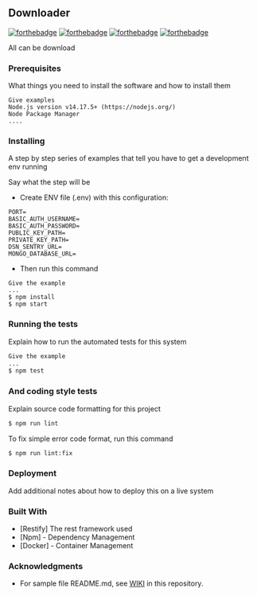 ## Downloader

[![forthebadge](https://forthebadge.com/images/badges/made-with-javascript.svg)](https://forthebadge.com) 
[![forthebadge](https://forthebadge.com/images/badges/built-with-love.svg)](https://forthebadge.com)
[![forthebadge](https://forthebadge.com/images/badges/open-source.svg)](https://forthebadge.com)
[![forthebadge](https://forthebadge.com/images/badges/powered-by-coffee.svg)](https://forthebadge.com)

All can be download

### Prerequisites

What things you need to install the software and how to install them

```
Give examples
Node.js version v14.17.5+ (https://nodejs.org/)
Node Package Manager
....
```

### Installing

A step by step series of examples that tell you have to get a development env running

Say what the step will be
- Create ENV file (.env) with this configuration:
```
PORT=
BASIC_AUTH_USERNAME=
BASIC_AUTH_PASSWORD=
PUBLIC_KEY_PATH=
PRIVATE_KEY_PATH=
DSN_SENTRY_URL=
MONGO_DATABASE_URL=
```
- Then run this command
```
Give the example
...
$ npm install
$ npm start
```

### Running the tests

Explain how to run the automated tests for this system
```sh
Give the example
...
$ npm test
```

### And coding style tests

Explain source code formatting for this project

```sh
$ npm run lint
```
To fix simple error code format, run this command
```sh
$ npm run lint:fix
```

### Deployment

Add additional notes about how to deploy this on a live system

### Built With

* [Restify] The rest framework used
* [Npm] - Dependency Management
* [Docker] - Container Management

### Acknowledgments

* For sample file README.md, see [WIKI](https://gitlab.playcourt.id/telkomdev/codebase-backend/wikis/Readme.md-Sample) in this repository.